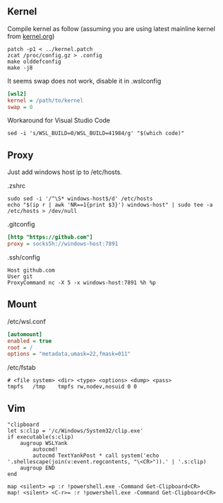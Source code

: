 ## Kernel

Compile kernel as follow (assuming you are using latest mainline kernel from [kernel.org](https://www.kernel.org/))
```console
patch -p1 < ../kernel.patch
zcat /proc/config.gz > .config
make olddefconfig
make -j8
```

It seems swap does not work, disable it in .wslconfig
```ini
[wsl2]
kernel = /path/to/kernel
swap = 0
```

Workaround for Visual Studio Code
```console
sed -i 's/WSL_BUILD=0/WSL_BUILD=41984/g' "$(which code)"   
```

## Proxy

Just add windows host ip to /etc/hosts.

.zshrc
```console
sudo sed -i '/^\S* windows-host$/d' /etc/hosts 
echo "$(ip r | awk 'NR==1{print $3}') windows-host" | sudo tee -a /etc/hosts > /dev/null
```

.gitconfig
```ini
[http "https://github.com"]
proxy = socks5h://windows-host:7891 
```

.ssh/config
```console
Host github.com
User git
ProxyCommand nc -X 5 -x windows-host:7891 %h %p
```

## Mount
/etc/wsl.conf
```ini
[automount]
enabled = true
root = /
options = "metadata,umask=22,fmask=011"
```
/etc/fstab
```
# <file system> <dir> <type> <options> <dump> <pass>
tmpfs   /tmp    tmpfs rw,nodev,nosuid 0 0
```

## Vim
```console
"clipboard
let s:clip = '/c/Windows/System32/clip.exe' 
if executable(s:clip)
    augroup WSLYank
        autocmd!
        autocmd TextYankPost * call system('echo '.shellescape(join(v:event.regcontents, "\<CR>")).' | '.s:clip)
    augroup END
end

map <silent> =p :r !powershell.exe -Command Get-Clipboard<CR>
map! <silent> <C-r>= :r !powershell.exe -Command Get-Clipboard<CR>
```
